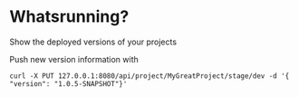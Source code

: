 # Whatsrunning?

Show the deployed versions of your projects

Push new version information with

```
curl -X PUT 127.0.0.1:8080/api/project/MyGreatProject/stage/dev -d '{ "version": "1.0.5-SNAPSHOT"}'
```
